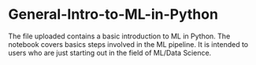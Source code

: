# General-Intro-to-ML-in-Python

The file uploaded contains a basic introduction to ML in Python. The notebook covers basics steps involved in the ML pipeline. It is intended to users who are just starting out in the field of ML/Data Science.
